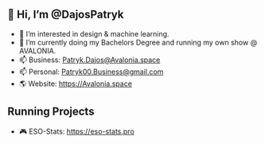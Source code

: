 ## 👋 Hi, I’m @DajosPatryk
- 👀 I’m interested in design & machine learning.
- 🌱 I’m currently doing my Bachelors Degree and running my own show @ AVALONIA.
- 📫 Business: Patryk.Dajos@Avalonia.space
- 📫 Personal: Patryk00.Business@gmail.com
- 🌎 Website: https://Avalonia.space

## Running Projects
- 🎮 ESO-Stats: https://eso-stats.pro
